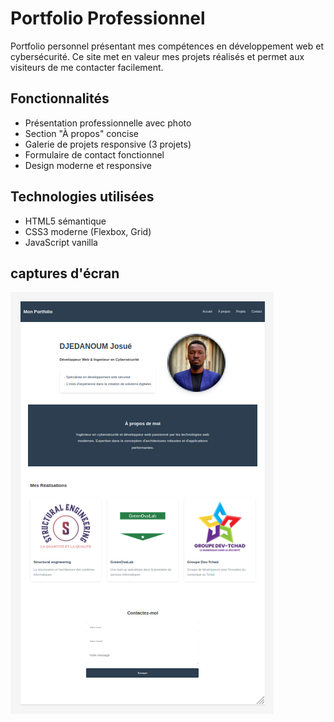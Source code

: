 # Portfolio Professionnel

Portfolio personnel présentant mes compétences en développement web et cybersécurité. Ce site met en valeur mes projets réalisés et permet aux visiteurs de me contacter facilement.

## Fonctionnalités

- Présentation professionnelle avec photo
- Section "À propos" concise
- Galerie de projets responsive (3 projets)
- Formulaire de contact fonctionnel
- Design moderne et responsive 

## Technologies utilisées

- HTML5 sémantique
- CSS3 moderne (Flexbox, Grid)
- JavaScript vanilla
 
## captures d'écran
![capture du site](site.png)
